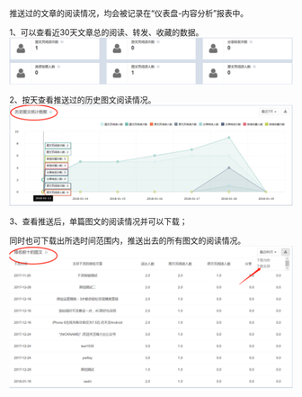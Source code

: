 推送过的文章的阅读情况，均会被记录在“仪表盘-内容分析”报表中。

1、可以查看近30天文章总的阅读、转发、收藏的数据。![](/assets/1516347197%281%29.png)

2、按天查看推送过的历史图文阅读情况。![](/assets/1516347299%281%29.png)

3、查看推送后，单篇图文的阅读情况并可以下载；

同时也可下载出所选时间范围内，推送出去的所有图文的阅读情况。![](/assets/1516347444%281%29.png)


